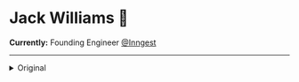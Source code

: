 # Jack Williams 👋

**Currently:** Founding Engineer [@Inngest](https://www.inngest.com/)

---

<details>
<summary>Original</summary>

### 👋 Hi! I'm Jack.

I'm a **Founding Engineer** at **[Inngest](https://www.inngest.com/)** working to bring the benefits of event-driven architecture to the masses.

I ❤️ **TypeScript**, **GraphQL**, **event-driven architecture** (obviously), and working towards the **perfect developer experience**, specialising in architecting high-performance, distributed systems.

Here are a few things I'm keeping busy with:

- 👨🏻‍💻 Working as a **Founding Engineer** at **[Inngest](https://www.inngest.com/)**.
- 🎹 Creating **[MIDI Mixer](https://midi-mixer.com)**, a Windows app that lets you control application volumes using MIDI.
- ✍🏻 Writing blog posts over at **[my notebook](https://jpwilliams.dev)**.
- 🌱 Learning the **Flying Trapeze**.

<details>
  <summary>Check out some of my latest blog posts</summary>
  <br>
  
- [Fetching the latest release of a GitHub package with Cloudflare Workers](https://jpwilliams.dev/cloudflare-worker-github-releases)
- [Nullish Short-Circuit Assignment in TypeScript 4.0 (beta)](https://jpwilliams.dev/nullish-short-circuit-assignment)
- [How to unpack the return type of a Promise in TypeScript](https://jpwilliams.dev/how-to-unpack-the-return-type-of-a-promise-in-typescript)
</details>

<!--
**jpwilliams/jpwilliams** is a ✨ _special_ ✨ repository because its `README.md` (this file) appears on your GitHub profile.

Here are some ideas to get you started:

- 🔭 I’m currently working on ...
- 🌱 I’m currently learning ...
- 👯 I’m looking to collaborate on ...
- 🤔 I’m looking for help with ...
- 💬 Ask me about ...
- 📫 How to reach me: ...
- 😄 Pronouns: ...
- ⚡ Fun fact: ...
-->
</details>
